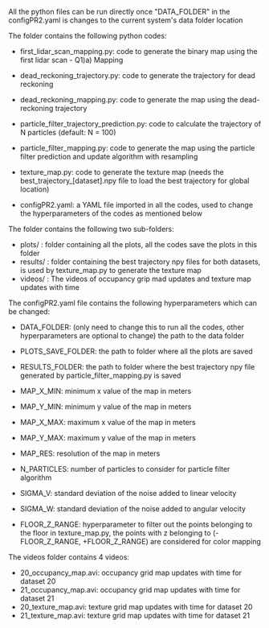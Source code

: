 All the python files can be run directly once "DATA_FOLDER" in the configPR2.yaml is changes to the current system's data folder location

The folder contains the following python codes:

- first_lidar_scan_mapping.py: code to generate the binary map using the first lidar scan - Q1)a) Mapping
- dead_reckoning_trajectory.py: code to generate the trajectory for dead reckoning
- dead_reckoning_mapping.py: code to generate the map using the dead-reckoning trajectory
- particle_filter_trajectory_prediction.py: code to calculate the trajectory of N particles (default: N = 100)
- particle_filter_mapping.py: code to generate the map using the particle filter prediction and update algorithm with resampling
- texture_map.py: code to generate the texture map (needs the best_trajectory_[dataset].npy file to load the best trajectory for global location)

- configPR2.yaml: a YAML file imported in all the codes, used to change the hyperparameters of the codes as mentioned below



The folder contains the following two sub-folders:
- plots/ : folder containing all the plots, all the codes save the plots in this folder
- results/ : folder containing the best trajectory npy files for both datasets, is used by texture_map.py to generate the texture map
- videos/ : The videos of occupancy grip mad updates and texture map updates with time


The configPR2.yaml file contains the following hyperparameters which can be changed:
- DATA_FOLDER: (only need to change this to run all the codes, other hyperparameters are optional to change) the path to the data folder

- PLOTS_SAVE_FOLDER: the path to folder where all the plots are saved
- RESULTS_FOLDER: the path to folder where the best trajectory npy file generated by particle_filter_mapping.py is saved
- MAP_X_MIN: minimum x value of the map in meters
- MAP_Y_MIN: minimum y value of the map in meters
- MAP_X_MAX: maximum x value of the map in meters
- MAP_Y_MAX: maximum y value of the map in meters
- MAP_RES: resolution of the map in meters
- N_PARTICLES: number of particles to consider for particle filter algorithm
- SIGMA_V: standard deviation of the noise added to linear velocity
- SIGMA_W: standard deviation of the noise added to angular velocity
- FLOOR_Z_RANGE: hyperparameter to filter out the points belonging to the floor in texture_map.py, the points with z belonging to       (-FLOOR_Z_RANGE, +FLOOR_Z_RANGE) are considered for color mapping


The videos folder contains 4 videos:
- 20_occupancy_map.avi: occupancy grid map updates with time for dataset 20
- 21_occupancy_map.avi: occupancy grid map updates with time for dataset 21
- 20_texture_map.avi: texture grid map updates with time for dataset 20
- 21_texture_map.avi: texture grid map updates with time for dataset 21 
